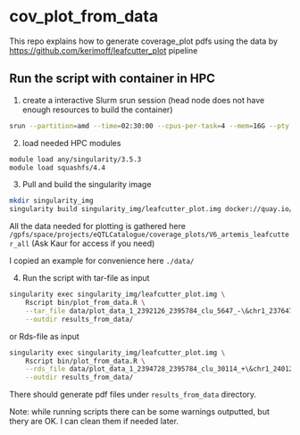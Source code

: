# cov_plot_from_data
This repo explains how to generate coverage_plot pdfs using the data by https://github.com/kerimoff/leafcutter_plot pipeline


## Run the script with container in HPC 
1. create a interactive Slurm srun session (head node does not have enough resources to build the container)

```bash
srun --partition=amd --time=02:30:00 --cpus-per-task=4 --mem=16G --pty /bin/bash
```

2. load needed HPC modules
```bash
module load any/singularity/3.5.3
module load squashfs/4.4
```

3. Pull and build the singularity image
```bash
mkdir singularity_img
singularity build singularity_img/leafcutter_plot.img docker://quay.io/eqtlcatalogue/recap_plot:v22.06.2
```

All the data needed for plotting is gathered here `/gpfs/space/projects/eQTLCatalogue/coverage_plots/V6_artemis_leafcutter_all` (Ask Kaur for access if you need)

I copied an example for convenience here `./data/`


4. Run the script with tar-file as input
```bash
singularity exec singularity_img/leafcutter_plot.img \
    Rscript bin/plot_from_data.R \
    --tar_file data/plot_data_1_2392126_2395784_clu_5647_-\&chr1_2376477_A_C\&ENSG00000157916.tar.gz \
    --outdir results_from_data/
```

or Rds-file as input

```bash
singularity exec singularity_img/leafcutter_plot.img \
    Rscript bin/plot_from_data.R \
    --rds_file data/plot_data_1_2394728_2395784_clu_30114_+\&chr1_2401220_TCC_T\&ENSG00000157916.Rds\
    --outdir results_from_data/
```

There should generate pdf files under `results_from_data` directory.

Note: while running scripts there can be some warnings outputted, but thery are OK. I can clean them if needed later. 
